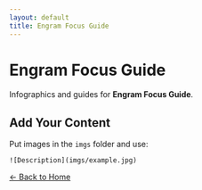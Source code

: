 ```yaml
---
layout: default
title: Engram Focus Guide
---
```


<div class="container">
<h1>Engram Focus Guide</h1>
<p>Infographics and guides for <strong>Engram Focus Guide</strong>.</p>
</div>

## Add Your Content

Put images in the `imgs` folder and use:

`![Description](imgs/example.jpg)`

[← Back to Home](../../index.html)
